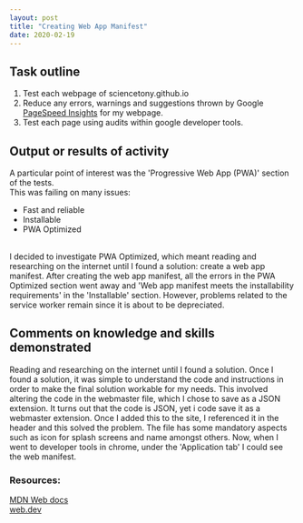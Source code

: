 ```yaml
---
layout: post
title: "Creating Web App Manifest"
date: 2020-02-19
---
```


## Task outline
1. Test each webpage of sciencetony.github.io
2. Reduce any errors, warnings and suggestions thrown by Google [PageSpeed Insights](https://developers.google.com/speed/docs/insights/v5/about) 
for my webpage.
3. Test each page using audits within google developer tools.

## Output or results of activity
A particular point of interest was the 'Progressive Web App (PWA)' section of the tests.  
This was failing on many issues:
* Fast and reliable
* Installable
* PWA Optimized
<br>
I decided to investigate PWA Optimized, which meant reading and researching on the internet until I found a solution: 
create a web app manifest.
After creating the web app manifest, all the errors in the PWA Optimized section went away and 'Web app manifest meets the installability requirements' in the 'Installable' section.
However, problems related to the service worker remain since it is about to be depreciated. 

## Comments on knowledge and skills demonstrated 
Reading and researching on the internet until I found a solution. 
Once I found a solution, it was simple to understand the code and instructions in order to make the final solution workable for my needs. 
This involved altering the code in the webmaster file, which I chose to save as a JSON extension.  It turns out that the code is JSON, yet i code save it as a webmaster extension.
Once I added this to the site, I referenced it in the header and this solved the problem. The file has some mandatory aspects such as icon for splash screens and name amongst others. 
Now, when I went to developer tools in chrome, under the 'Application tab' I could see the web manifest. 
### Resources:
[MDN Web docs](https://developer.mozilla.org/en-US/docs/Web/Manifest)<br>
[web.dev](https://web.dev/add-manifest/#create-the-manifest.webmanifest-file)
